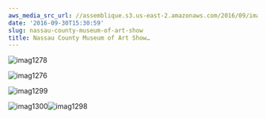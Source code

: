 ```yaml
---
aws_media_src_url: //assemblique.s3.us-east-2.amazonaws.com/2016/09/imag1278.jpg
date: '2016-09-30T15:30:59'
slug: nassau-county-museum-of-art-show
title: Nassau County Museum of Art Show…
---
```


 ![imag1278](//assemblique.s3.us-east-2.amazonaws.com/2016/09/imag1278.jpg?w=602)

 ![imag1276](//assemblique.s3.us-east-2.amazonaws.com/2016/09/imag1276.jpg?w=602)

 ![imag1299](//assemblique.s3.us-east-2.amazonaws.com/2016/09/imag1299.jpg?w=602)

 ![imag1300](//assemblique.s3.us-east-2.amazonaws.com/2016/09/imag1300.jpg?w=602)![imag1298](//assemblique.s3.us-east-2.amazonaws.com/2016/09/imag1298.jpg?w=602)